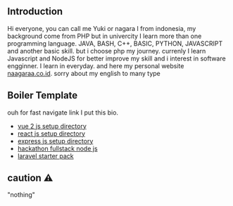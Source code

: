 <!--
**naagaraa/naagaraa** is a ✨ _special_ ✨ repository because its `README.md` (this file) appears on your GitHub profile.

Here are some ideas to get you started:

- 🔭 I’m currently working on ...
- 🌱 I’m currently learning ...
- 👯 I’m looking to collaborate on ...
- 🤔 I’m looking for help with ...
- 💬 Ask me about ...
- 📫 How to reach me: ...
- 😄 Pronouns: ...
- ⚡ Fun fact: ...
-->

<!-- <p align="left">
    <img src="https://gpvc.arturio.dev/naagaraa" alt="profile views">
</p> -->

<!--
[![GitHub Streak](https://github-readme-streak-stats.herokuapp.com?user=naagaraa&theme=highcontrast&hide_border=true)](https://git.io/streak-stats)

-->

<!--
"if make software it's easy, instant and full magic, try build by your self don't look someone for making"
-->

<!--
try writing something :
-  I’m currently used Language PHP and learning PYTHON and Kotlin or Flutter for next FUTURE to mobile apps,
-  I’m currently learning Framewok Laravel, Codeigniter, Flask
-  I’m currently Used Frontend tech stack Boostrap, CSS
-  I’m currently learning english for improve my skill
-->

## Introduction

Hi everyone, you can call me Yuki or nagara I from indonesia, my background come from PHP but in univercity I learn more than one programming language. JAVA, BASH, C++, BASIC, PYTHON, JAVASCRIPT and another basic skill. but i choose php my journey. currenly I learn Javascript and NodeJS for better improve my skill and i interest in software engginner. I learn in everyday. and here my personal website [naagaraa.co.id](https://naagaraa.netlify.app/). sorry about my english to many type

## Boiler Template

ouh for fast navigate link I put this bio.

- [vue 2 js setup directory](https://github.com/naagaraa/vuejs-boiler-template)
- [react js setup directory](https://github.com/naagaraa/react-boiler-template)
- [express js setup directory](https://github.com/naagaraa/expressjs-boiler-template)
- [hackathon fullstack node js](https://github.com/sahat/hackathon-starter)
- [laravel starter pack]()

## caution ⚠️

"nothing"
